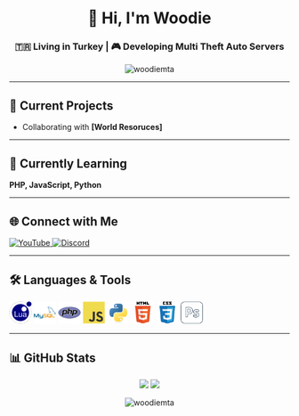<h1 align="center">👋 Hi, I'm Woodie</h1>
<h3 align="center">🇹🇷 Living in Turkey | 🎮 Developing Multi Theft Auto Servers</h3>

<p align="center">
  <img src="https://komarev.com/ghpvc/?username=woodiemta&label=Profile%20views&color=0e75b6&style=flat" alt="woodiemta" />
</p>

---

## 🔭 Current Projects
- Collaborating with **[World Resoruces]**  

---

## 🌱 Currently Learning
**PHP, JavaScript, Python**

---

## 🌐 Connect with Me
<p align="left">
  <a href="https://www.youtube.com/channel/UCKZIP8rHgIHLNP50bsQsjvG" target="_blank">
    <img src="https://raw.githubusercontent.com/rahuldkjain/github-profile-readme-generator/master/src/images/icons/Social/youtube.svg" alt="YouTube" height="30" width="40" />
  </a>
  <a href="https://discord.gg/DeppTQQqan" target="_blank">
    <img src="https://raw.githubusercontent.com/rahuldkjain/github-profile-readme-generator/master/src/images/icons/Social/discord.svg" alt="Discord" height="30" width="40" />
  </a>
</p>

---

## 🛠 Languages & Tools
<p align="left">
  <img src="https://raw.githubusercontent.com/devicons/devicon/master/icons/lua/lua-original.svg" alt="lua" width="40" height="40"/>
  <img src="https://raw.githubusercontent.com/devicons/devicon/master/icons/mysql/mysql-original-wordmark.svg" alt="mysql" width="40" height="40"/> 
  <img src="https://raw.githubusercontent.com/devicons/devicon/master/icons/php/php-original.svg" alt="php" width="40" height="40"/> 
  <img src="https://raw.githubusercontent.com/devicons/devicon/master/icons/javascript/javascript-original.svg" alt="javascript" width="40" height="40"/> 
  <img src="https://raw.githubusercontent.com/devicons/devicon/master/icons/python/python-original.svg" alt="python" width="40" height="40"/> 
  <img src="https://raw.githubusercontent.com/devicons/devicon/master/icons/html5/html5-original-wordmark.svg" alt="html5" width="40" height="40"/> 
  <img src="https://raw.githubusercontent.com/devicons/devicon/master/icons/css3/css3-original-wordmark.svg" alt="css3" width="40" height="40"/> 
  <img src="https://raw.githubusercontent.com/devicons/devicon/master/icons/photoshop/photoshop-line.svg" alt="photoshop" width="40" height="40"/> 
</p>

---

## 📊 GitHub Stats
<p align="center">
  <img src="https://github-readme-stats.vercel.app/api?username=woodiemta&show_icons=true&theme=tokyonight" height="160"/>
  <img src="https://github-readme-stats.vercel.app/api/top-langs/?username=woodiemta&layout=compact&theme=tokyonight" height="160"/>
</p>

<p align="center">
  <img src="https://github-readme-streak-stats.herokuapp.com/?user=woodiemta&theme=tokyonight" alt="woodiemta" />
</p>
